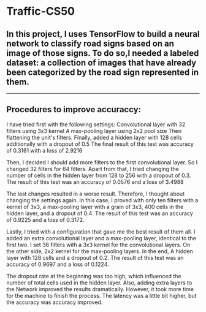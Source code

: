 # Traffic-CS50

## In this project, I uses TensorFlow to build a neural network to classify road signs based on an image of those signs. To do so,I needed a labeled dataset: a collection of images that have already been categorized by the road sign represented in them.

----------------------------------
## Procedures to improve accuraccy: 
I have tried first with the following settings:
Convolutional layer with 32 filters using 3x3 kernel
A max-pooling layer using 2x2 pool size
Then flattening the unit's filters.
Finally, added a hidden layer with 128 cells additionally with a dropout of 0.5 
The final result of this test was accuracy of 0.3161 with a loss of 2.9216

Then, I decided I should add more filters to the first convolutional layer. So I changed 32 filters for 64 filters. Apart from that, I tried changing the number of cells in the hidden layer from 128 to 256 with a dropout of 0.3. 
The result of this test was an accuracy of 0.0576 and a loss of 3.4988

The last changes resulted in a worse result. Therefore, I thought about changing the settings again. In this case, I proved with only ten filters with a kernel of 3x3, a max-pooling layer with a grain of 3x3, 400 cells in the hidden layer, and a dropout of 0.4.
The result of this test was an accuracy of 0.9225 and a loss of 0.3172.

Lastly, I tried with a configuration that gave me the best result of them all. I added an extra convolutional layer and a max-pooling layer, identical to the first two. I set 36 filters with a 3x3 kernel for the convolutional layers. On the other side, 2x2 kernel for the max-pooling layers. In the end, A hidden layer with 128 cells and a dropout of 0.2.
The result of this test was an accuracy of 0.9697 and a loss of 0.1224.

The dropout rate at the beginning was too high, which influenced the number of total cells used in the hidden layer. Also, adding extra layers to the Network improved the results dramatically. However, it took more time for the machine to finish the process. The latency was a little bit higher, but the accuracy was accuracy improved.  

